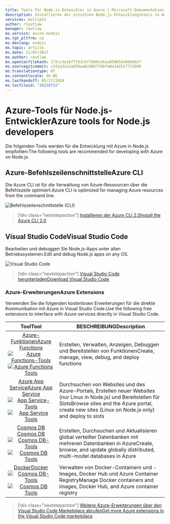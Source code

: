 ```yaml
---
title: Tools für Node.js-Entwickler in Azure | Microsoft-Dokumentation
description: Installieren der einzelnen Node.js-Entwicklungstools in Azure
services: multiple
author: rloutlaw
manager: routlaw
ms.service: azure-nodejs
ms.tgt_pltfrm: na
ms.devlang: nodejs
ms.topic: article
ms.date: 11/07/2017
ms.author: routlaw
ms.openlocfilehash: 172cc3e1bff763cbf768dce5aa85065da0dd4927
ms.sourcegitcommit: c332a32a1a850aa62405776bfe0e14251f722888
ms.translationtype: HT
ms.contentlocale: de-DE
ms.lasthandoff: 05/17/2018
ms.locfileid: "34220732"
---
```

# <a name="azure-tools-for-nodejs-developers"></a><span data-ttu-id="1d3f3-103">Azure-Tools für Node.js-Entwickler</span><span class="sxs-lookup"><span data-stu-id="1d3f3-103">Azure tools for Node.js developers</span></span>
<span data-ttu-id="1d3f3-104">Die folgenden Tools werden für die Entwicklung mit Azure in Node.js empfohlen:</span><span class="sxs-lookup"><span data-stu-id="1d3f3-104">The following tools are recommended for developing with Azure on Node.js.</span></span>

## <a name="azure-cli"></a><span data-ttu-id="1d3f3-105">Azure-Befehlszeilenschnittstelle</span><span class="sxs-lookup"><span data-stu-id="1d3f3-105">Azure CLI</span></span>
<span data-ttu-id="1d3f3-106">Die Azure CLI ist für die Verwaltung von Azure-Ressourcen über die Befehlszeile optimiert.</span><span class="sxs-lookup"><span data-stu-id="1d3f3-106">Azure CLI is optimized for managing Azure resources from the command line.</span></span>

![Befehlszeilenschnittstelle (CLI)](media/node-azure-tools/cli.png)
 
> [!div class="nextstepaction"]
> [<span data-ttu-id="1d3f3-108">Installieren der Azure CLI 2.0</span><span class="sxs-lookup"><span data-stu-id="1d3f3-108">Install the Azure CLI 2.0</span></span>](https://docs.microsoft.com/cli/azure/install-az-cli2)

## <a name="visual-studio-code"></a><span data-ttu-id="1d3f3-109">Visual Studio Code</span><span class="sxs-lookup"><span data-stu-id="1d3f3-109">Visual Studio Code</span></span>
<span data-ttu-id="1d3f3-110">Bearbeiten und debuggen Sie Node.js-Apps unter allen Betriebssystemen.</span><span class="sxs-lookup"><span data-stu-id="1d3f3-110">Edit and debug Node.js apps on any OS.</span></span>

![Visual Studio Code](media/node-azure-tools/vs-code.png)

> [!div class="nextstepaction"]
> [<span data-ttu-id="1d3f3-112">Visual Studio Code herunterladen</span><span class="sxs-lookup"><span data-stu-id="1d3f3-112">Download Visual Studio Code</span></span>](https://code.visualstudio.com)

### <a name="azure-extensions"></a><span data-ttu-id="1d3f3-113">Azure-Erweiterungen</span><span class="sxs-lookup"><span data-stu-id="1d3f3-113">Azure Extensions</span></span>
<span data-ttu-id="1d3f3-114">Verwenden Sie die folgenden kostenlosen Erweiterungen für die direkte Kommunikation mit Azure in Visual Studio Code.</span><span class="sxs-lookup"><span data-stu-id="1d3f3-114">Use the following free extensions to interface with Azure services directly in Visual Studio Code.</span></span>

| <span data-ttu-id="1d3f3-115">Tool</span><span class="sxs-lookup"><span data-stu-id="1d3f3-115">Tool</span></span> | <span data-ttu-id="1d3f3-116">BESCHREIBUNG</span><span class="sxs-lookup"><span data-stu-id="1d3f3-116">Description</span></span>  |
|:---------:|---------|
| [<span data-ttu-id="1d3f3-117">Azure-Funktionen</span><span class="sxs-lookup"><span data-stu-id="1d3f3-117">Azure Functions</span></span>](https://marketplace.visualstudio.com/items?itemName=ms-azuretools.vscode-azurefunctions) <br> <span data-ttu-id="1d3f3-118">[![Azure Functions-Tools](media/node-azure-tools/icon-azure-functions.png)](https://marketplace.visualstudio.com/items?itemName=ms-azuretools.vscode-azurefunctions)</span><span class="sxs-lookup"><span data-stu-id="1d3f3-118">[![Azure Functions Tools](media/node-azure-tools/icon-azure-functions.png)](https://marketplace.visualstudio.com/items?itemName=ms-azuretools.vscode-azurefunctions)</span></span> | <span data-ttu-id="1d3f3-119">Erstellen, Verwalten, Anzeigen, Debuggen und Bereitstellen von Funktionen</span><span class="sxs-lookup"><span data-stu-id="1d3f3-119">Create, manage, view, debug, and deploy functions</span></span>|
| [<span data-ttu-id="1d3f3-120">Azure App Service</span><span class="sxs-lookup"><span data-stu-id="1d3f3-120">Azure App Service</span></span>](https://marketplace.visualstudio.com/items?itemName=ms-azuretools.vscode-azureappservice) <br> <span data-ttu-id="1d3f3-121">[![App Service-Tools](media/node-azure-tools/icon-azure-app-service.png)](https://marketplace.visualstudio.com/items?itemName=ms-azuretools.vscode-azureappservice)</span><span class="sxs-lookup"><span data-stu-id="1d3f3-121">[![App Service Tools](media/node-azure-tools/icon-azure-app-service.png)](https://marketplace.visualstudio.com/items?itemName=ms-azuretools.vscode-azureappservice)</span></span> | <span data-ttu-id="1d3f3-122">Durchsuchen von Websites und des Azure-Portals, Erstellen neuer Websites (nur Linux in Node.js) und Bereitstellen für Slots</span><span class="sxs-lookup"><span data-stu-id="1d3f3-122">Browse sites and the Azure portal, create new sites (Linux on Node.js only) and deploy to slots</span></span> |
| [<span data-ttu-id="1d3f3-123">Cosmos DB </span><span class="sxs-lookup"><span data-stu-id="1d3f3-123">Cosmos DB </span></span>](https://marketplace.visualstudio.com/items?itemName=ms-azuretools.vscode-cosmosdb)  <br> <span data-ttu-id="1d3f3-124">[![Cosmos DB-Tools](media/node-azure-tools/icon-cosmos-db.png)](https://marketplace.visualstudio.com/items?itemName=ms-azuretools.vscode-cosmosdb)</span><span class="sxs-lookup"><span data-stu-id="1d3f3-124">[![Cosmos DB Tools](media/node-azure-tools/icon-cosmos-db.png)](https://marketplace.visualstudio.com/items?itemName=ms-azuretools.vscode-cosmosdb)</span></span>| <span data-ttu-id="1d3f3-125">Erstellen, Durchsuchen und Aktualisieren global verteilter Datenbanken mit mehreren Datenbanken in Azure</span><span class="sxs-lookup"><span data-stu-id="1d3f3-125">Create, browse, and update globally distributed, multi-model databases in Azure</span></span> |
| [<span data-ttu-id="1d3f3-126">Docker</span><span class="sxs-lookup"><span data-stu-id="1d3f3-126">Docker</span></span>](https://marketplace.visualstudio.com/items?itemName=formulahendry.docker-explorer)   <br> <span data-ttu-id="1d3f3-127">[![Cosmos DB-Tools](media/node-azure-tools/icon-docker.png)](https://marketplace.visualstudio.com/items?itemName=formulahendry.docker-explorer)</span><span class="sxs-lookup"><span data-stu-id="1d3f3-127">[![Cosmos DB Tools](media/node-azure-tools/icon-docker.png)](https://marketplace.visualstudio.com/items?itemName=formulahendry.docker-explorer)</span></span>| <span data-ttu-id="1d3f3-128">Verwalten von Docker-Containern und -Images, Docker Hub und Azure Container Registry</span><span class="sxs-lookup"><span data-stu-id="1d3f3-128">Manage Docker containers and images, Docker Hub, and Azure container registry</span></span> |

> [!div class="nextstepaction"]
> [<span data-ttu-id="1d3f3-129">Weitere Azure-Erweiterungen über den Visual Studio Code Marketplace abrufen</span><span class="sxs-lookup"><span data-stu-id="1d3f3-129">Get more Azure extensions in the Visual Studio Code marketplace</span></span>](https://marketplace.visualstudio.com/search?term=azure&target=VSCode&category=All%20categories&sortBy=Relevance)